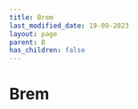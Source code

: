 ```yaml
---
title: Brem
last_modified_date: 19-09-2023
layout: page
parent: B
has_children: false
---
```


Brem
====

